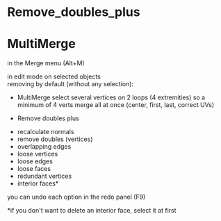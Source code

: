 # Remove_doubles_plus
# MultiMerge 
in the Merge menu (Alt+M)

in edit mode on selected objects    
removing by default (without any selection): 

* MultiMerge
select several vertices on 2 loops (4 extremities)
so a minimum of 4 verts
merge all at once (center, first, last, correct UVs)

* Remove doubles plus
- recalculate normals
- remove doubles (vertices)
- overlapping edges
- loose vertices
- loose edges
- loose faces
- redundant vertices
- interior faces*  

you can undo each option in the redo panel (F9)

*if you don't want to delete an interior face, select it at first
